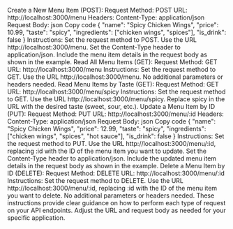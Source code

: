 Create a New Menu Item (POST):
Request Method: POST
URL: http://localhost:3000/menu
Headers:
Content-Type: application/json
Request Body:
json
Copy code
{
    "name": "Spicy Chicken Wings",
    "price": 10.99,
    "taste": "spicy",
    "ingredients": ["chicken wings", "spices"],
    "is_drink": false
}
Instructions:
Set the request method to POST.
Use the URL http://localhost:3000/menu.
Set the Content-Type header to application/json.
Include the menu item details in the request body as shown in the example.
Read All Menu Items (GET):
Request Method: GET
URL: http://localhost:3000/menu
Instructions:
Set the request method to GET.
Use the URL http://localhost:3000/menu.
No additional parameters or headers needed.
Read Menu Items by Taste (GET):
Request Method: GET
URL: http://localhost:3000/menu/spicy
Instructions:
Set the request method to GET.
Use the URL http://localhost:3000/menu/spicy.
Replace spicy in the URL with the desired taste (sweet, sour, etc.).
Update a Menu Item by ID (PUT):
Request Method: PUT
URL: http://localhost:3000/menu/:id
Headers:
Content-Type: application/json
Request Body:
json
Copy code
{
    "name": "Spicy Chicken Wings",
    "price": 12.99,
    "taste": "spicy",
    "ingredients": ["chicken wings", "spices", "hot sauce"],
    "is_drink": false
}
Instructions:
Set the request method to PUT.
Use the URL http://localhost:3000/menu/:id, replacing :id with the ID of the menu item you want to update.
Set the Content-Type header to application/json.
Include the updated menu item details in the request body as shown in the example.
Delete a Menu Item by ID (DELETE):
Request Method: DELETE
URL: http://localhost:3000/menu/:id
Instructions:
Set the request method to DELETE.
Use the URL http://localhost:3000/menu/:id, replacing :id with the ID of the menu item you want to delete.
No additional parameters or headers needed.
These instructions provide clear guidance on how to perform each type of request on your API endpoints. Adjust the URL and request body as needed for your specific application.





